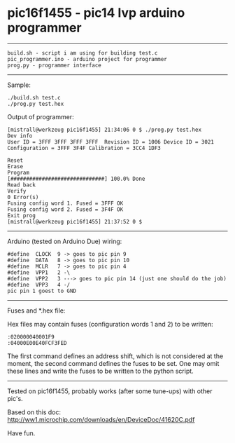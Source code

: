 # pic16f1455 - pic14 lvp arduino programmer
---

	build.sh - script i am using for building test.c
	pic_programmer.ino - arduino project for programmer
	prog.py - programmer interface
    
---
Sample:

	./build.sh test.c
	./prog.py test.hex

Output of programmer:

	[mistrall@werkzeug pic16f1455] 21:34:06 0 $ ./prog.py test.hex 
	Dev info
	User ID = 3FFF 3FFF 3FFF 3FFF  Revision ID = 1006 Device ID = 3021 Configuration = 3FFF 3F4F Calibration = 3CC4 1DF3

	Reset
	Erase
	Program
	[##############################] 100.0% Done
	Read back
	Verify
	0 Error(s)
	Fusing config word 1. Fused = 3FFF OK
	Fusing config word 2. Fused = 3F4F OK
	Exit prog
	[mistrall@werkzeug pic16f1455] 21:37:52 0 $

---
	
Arduino (tested on Arduino Due) wiring:
    
	#define  CLOCK  9 -> goes to pic pin 9
	#define  DATA   8 -> goes to pic pin 10
	#define  MCLR   7 -> goes to pic pin 4
	#define  VPP1   2 -\
	#define  VPP2   3 ---> goes to pic pin 14 (just one should do the job)
	#define  VPP3   4 -/
	pic pin 1 goest to GND
    
---

Fuses and *.hex file:

Hex files may contain fuses (configuration words 1 and 2) to be written:

	:020000040001F9
	:04000E00E40FCF3FED

The first command defines an address shift, which is not considered at the moment, the second command defines the fuses to be set. One may omit these lines and write the fuses to be written to the python script.

---

Tested on pic16f1455, probably works (after some tune-ups) with other pic's.

Based on this doc: http://ww1.microchip.com/downloads/en/DeviceDoc/41620C.pdf

Have fun.
